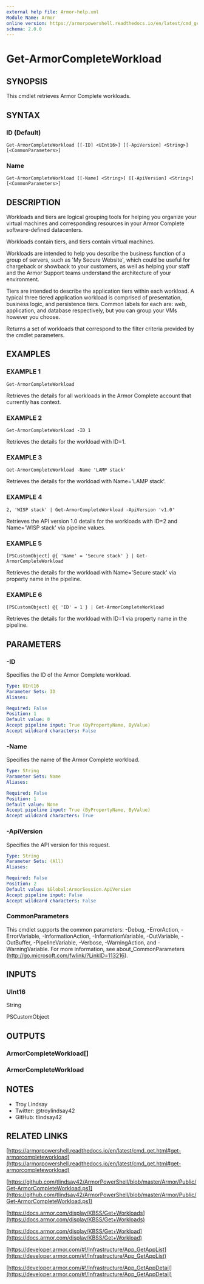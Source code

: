 ```yaml
---
external help file: Armor-help.xml
Module Name: Armor
online version: https://armorpowershell.readthedocs.io/en/latest/cmd_get.html#get-armorcompleteworkload
schema: 2.0.0
---
```


# Get-ArmorCompleteWorkload

## SYNOPSIS
This cmdlet retrieves Armor Complete workloads.

## SYNTAX

### ID (Default)
```
Get-ArmorCompleteWorkload [[-ID] <UInt16>] [[-ApiVersion] <String>] [<CommonParameters>]
```

### Name
```
Get-ArmorCompleteWorkload [[-Name] <String>] [[-ApiVersion] <String>] [<CommonParameters>]
```

## DESCRIPTION
Workloads and tiers are logical grouping tools for helping you organize your virtual machines and corresponding resources in your Armor Complete software-defined datacenters.

Workloads contain tiers, and tiers contain virtual machines.

Workloads are intended to help you describe the business function of a group of servers, such as 'My Secure Website', which could be useful for chargeback or showback to your customers, as well as helping your staff and the Armor Support teams understand the architecture of your environment.

Tiers are intended to describe the application tiers within each workload.
A typical three tiered application workload is comprised of presentation, business logic, and persistence tiers.
Common labels for each are: web, application, and database respectively, but you can group your VMs however you choose.

Returns a set of workloads that correspond to the filter criteria provided by the cmdlet parameters.

## EXAMPLES

### EXAMPLE 1
```
Get-ArmorCompleteWorkload
```

Retrieves the details for all workloads in the Armor Complete account that currently has context.

### EXAMPLE 2
```
Get-ArmorCompleteWorkload -ID 1
```

Retrieves the details for the workload with ID=1.

### EXAMPLE 3
```
Get-ArmorCompleteWorkload -Name 'LAMP stack'
```

Retrieves the details for the workload with Name='LAMP stack'.

### EXAMPLE 4
```
2, 'WISP stack' | Get-ArmorCompleteWorkload -ApiVersion 'v1.0'
```

Retrieves the API version 1.0 details for the workloads with ID=2 and Name='WISP stack' via pipeline values.

### EXAMPLE 5
```
[PSCustomObject] @{ 'Name' = 'Secure stack' } | Get-ArmorCompleteWorkload
```

Retrieves the details for the workload with Name='Secure stack' via property name in the pipeline.

### EXAMPLE 6
```
[PSCustomObject] @{ 'ID' = 1 } | Get-ArmorCompleteWorkload
```

Retrieves the details for the workload with ID=1 via property name in the pipeline.

## PARAMETERS

### -ID
Specifies the ID of the Armor Complete workload.

```yaml
Type: UInt16
Parameter Sets: ID
Aliases:

Required: False
Position: 1
Default value: 0
Accept pipeline input: True (ByPropertyName, ByValue)
Accept wildcard characters: False
```

### -Name
Specifies the name of the Armor Complete workload.

```yaml
Type: String
Parameter Sets: Name
Aliases:

Required: False
Position: 1
Default value: None
Accept pipeline input: True (ByPropertyName, ByValue)
Accept wildcard characters: True
```

### -ApiVersion
Specifies the API version for this request.

```yaml
Type: String
Parameter Sets: (All)
Aliases:

Required: False
Position: 2
Default value: $Global:ArmorSession.ApiVersion
Accept pipeline input: False
Accept wildcard characters: False
```

### CommonParameters
This cmdlet supports the common parameters: -Debug, -ErrorAction, -ErrorVariable, -InformationAction, -InformationVariable, -OutVariable, -OutBuffer, -PipelineVariable, -Verbose, -WarningAction, and -WarningVariable.
For more information, see about_CommonParameters (http://go.microsoft.com/fwlink/?LinkID=113216).

## INPUTS

### UInt16

String

PSCustomObject

## OUTPUTS

### ArmorCompleteWorkload[]

### ArmorCompleteWorkload

## NOTES
- Troy Lindsay
- Twitter: @troylindsay42
- GitHub: tlindsay42

## RELATED LINKS

[https://armorpowershell.readthedocs.io/en/latest/cmd_get.html#get-armorcompleteworkload](https://armorpowershell.readthedocs.io/en/latest/cmd_get.html#get-armorcompleteworkload)

[https://github.com/tlindsay42/ArmorPowerShell/blob/master/Armor/Public/Get-ArmorCompleteWorkload.ps1](https://github.com/tlindsay42/ArmorPowerShell/blob/master/Armor/Public/Get-ArmorCompleteWorkload.ps1)

[https://docs.armor.com/display/KBSS/Get+Workloads](https://docs.armor.com/display/KBSS/Get+Workloads)

[https://docs.armor.com/display/KBSS/Get+Workload](https://docs.armor.com/display/KBSS/Get+Workload)

[https://developer.armor.com/#!/Infrastructure/App_GetAppList](https://developer.armor.com/#!/Infrastructure/App_GetAppList)

[https://developer.armor.com/#!/Infrastructure/App_GetAppDetail](https://developer.armor.com/#!/Infrastructure/App_GetAppDetail)

